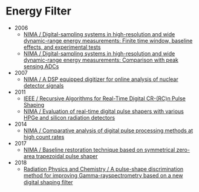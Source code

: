 <!-- EnergyFilter.md --- 
;; 
;; Description: 
;; Author: Hongyi Wu(吴鸿毅)
;; Email: wuhongyi@qq.com 
;; Created: 一 1月  1 00:03:02 2018 (+0800)
;; Last-Updated: 四 5月 31 05:11:28 2018 (+0800)
;;           By: Hongyi Wu(吴鸿毅)
;;     Update #: 5
;; URL: http://wuhongyi.cn -->

# Energy Filter

- 2006
	- [NIMA / Digital-sampling systems in high-resolution and wide dynamic-range energy measurements: Finite time window, baseline effects, and experimental tests](http://wuhongyi.cn/HardwareNote/pdf/article/1-s2.0-S0168900206000829-main.pdf)
	- [NIMA / Digital-sampling systems in high-resolution and wide dynamic-range energy measurements: Comparison with peak sensing ADCs](http://wuhongyi.cn/HardwareNote/pdf/article/1-s2.0-S0168900206000817-main.pdf)
- 2007
	- [NIMA / A DSP equipped digitizer for online analysis of nuclear detector signals](http://wuhongyi.cn/HardwareNote/pdf/article/1-s2.0-S0168900206017669-main.pdf)
- 2011
	- [IEEE / Recursive Algorithms for Real-Time Digital CR-(RC)n Pulse Shaping](http://wuhongyi.cn/HardwareNote/pdf/article/06026241.pdf)
	- [NIMA / Evaluation of real-time digital pulse shapers with various HPGe and silicon radiation detectors](http://wuhongyi.cn/HardwareNote/pdf/article/1-s2.0-S0168900210018826-main.pdf)
- 2014
	- [NIMA / Comparative analysis of digital pulse processing methods at high count rates](http://wuhongyi.cn/HardwareNote/pdf/article/1-s2.0-S0168900213013697-main.pdf)
- 2017
	- [NIMA / Baseline restoration technique based on symmetrical zero-area trapezoidal pulse shaper](http://wuhongyi.cn/HardwareNote/pdf/article/1-s2.0-S0168900217304011-main.pdf)
- 2018
	- [Radiation Physics and Chemistry / A pulse-shape discrimination method for improving Gamma-rayspectrometry based on a new digital shaping ﬁlter](http://wuhongyi.cn/HardwareNote/pdf/article/1-s2.0-S0969806X17301494-main.pdf)

<!-- EnergyFilter.md ends here -->
